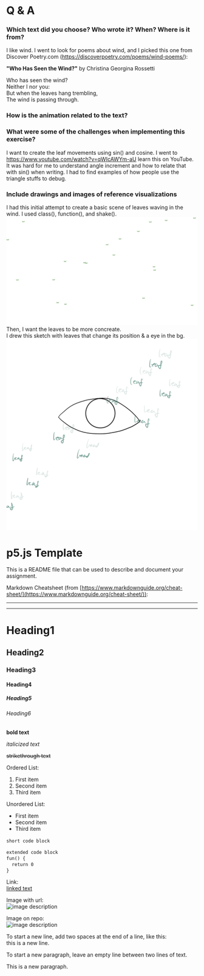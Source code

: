 # Q & A
### Which text did you choose? Who wrote it? When? Where is it from?  
I like wind. I went to look for poems about wind, and I picked this one from Discover Poetry.com (https://discoverpoetry.com/poems/wind-poems/):   
  
**"Who Has Seen the Wind?"**
by Christina Georgina Rossetti  
  
Who has seen the wind?  
Neither I nor you:  
But when the leaves hang trembling,  
The wind is passing through.  


### How is the animation related to the text?  

### What were some of the challenges when implementing this exercise?  
I want to create the leaf movements using sin() and cosine. I went to https://www.youtube.com/watch?v=qWIcAWYm-aU learn this on YouTube. It was hard for me to understand angle increment and how to relate that with sin() when writing. I had to find examples of how people use the triangle stuffs to debug. 



### Include drawings and images of reference visualizations
I had this initial attempt to create a basic scene of leaves waving in the wind. I used class(), function(), and shake().
![image description](./1.png)
Then, I want the leaves to be more concreate.   
I drew this sketch with leaves that change its position & a eye in the bg.  
![image description](./2.png)

















# p5.js Template

This is a README file that can be used to describe and document your assignment.

Markdown Cheatsheet (from [https://www.markdownguide.org/cheat-sheet/](https://www.markdownguide.org/cheat-sheet/)):

---
---

# Heading1
## Heading2
### Heading3
#### Heading4
##### Heading5
###### Heading6

**bold text**

*italicized text*

~~strikethrough text~~

Ordered List:
1. First item
2. Second item
3. Third item

Unordered List:
- First item
- Second item
- Third item

`short code block`

```
extended code block
fun() {
  return 0
}
```

Link:  
[linked text](https://www.example.com)


Image with url:  
![image description](https://dm-gy-6063-2023f-d.github.io/assets/homework/02/clark-espaco-modulado-00.jpg)


Image on repo:  
![image description](./file-name.jpg)


To start a new line, add two spaces at the end of a line, like this:  
this is a new line.


To start a new paragraph, leave an empty line between two lines of text.

This is a new paragraph.
